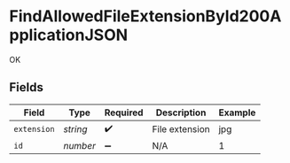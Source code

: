 # FindAllowedFileExtensionById200ApplicationJSON

OK


## Fields

| Field              | Type               | Required           | Description        | Example            |
| ------------------ | ------------------ | ------------------ | ------------------ | ------------------ |
| `extension`        | *string*           | :heavy_check_mark: | File extension     | jpg                |
| `id`               | *number*           | :heavy_minus_sign: | N/A                | 1                  |